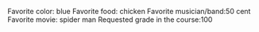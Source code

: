 Favorite color: blue
Favorite food: chicken
Favorite musician/band:50 cent 
Favorite movie: spider man
Requested grade in the course:100 
